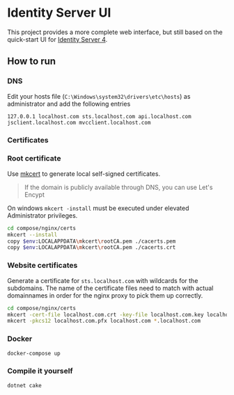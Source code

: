 # Identity Server UI

This project provides a more complete web interface, but still based on the quick-start UI for [Identity Server 4](https://github.com/IdentityServer/IdentityServer4).

## How to run

### DNS

Edit your hosts file (`C:\Windows\system32\drivers\etc\hosts`) as administrator and add the following entries

```custom
127.0.0.1 localhost.com sts.localhost.com api.localhost.com jsclient.localhost.com mvcclient.localhost.com
```

### Certificates

### Root certificate

Use [mkcert](https://github.com/FiloSottile/mkcert) to generate local self-signed certificates.

> If the domain is publicly available through DNS, you can use Let's Encypt

On windows `mkcert -install` must be executed under elevated Administrator privileges.

```bash
cd compose/nginx/certs
mkcert --install
copy $env:LOCALAPPDATA\mkcert\rootCA.pem ./cacerts.pem
copy $env:LOCALAPPDATA\mkcert\rootCA.pem ./cacerts.crt
```

### Website certificates

Generate a certificate for `sts.localhost.com` with wildcards for the subdomains. The name of the certificate files need to match with actual domainnames in order for the nginx proxy to pick them up correctly.

```bash
cd compose/nginx/certs
mkcert -cert-file localhost.com.crt -key-file localhost.com.key localhost.com *.localhost.com
mkcert -pkcs12 localhost.com.pfx localhost.com *.localhost.com
```

### Docker

```bash
docker-compose up
```

### Compile it yourself

```bash
dotnet cake
```
